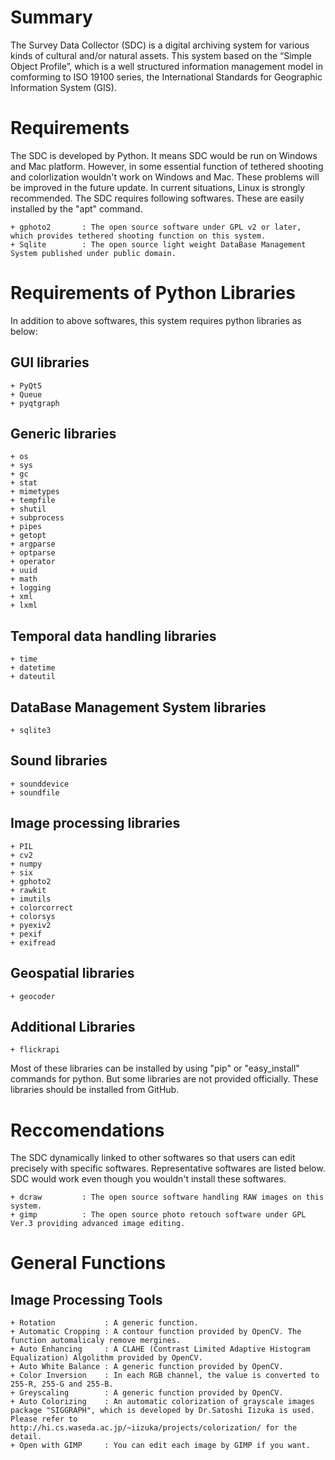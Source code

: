 # Summary
 The Survey Data Collector (SDC) is a digital archiving system for various kinds of cultural and/or natural assets. This system based on the “Simple Object Profile”, which is a well structured information management model in comforming to ISO 19100 series, the International Standards for Geographic Information System (GIS).

# Requirements
The SDC is developed by Python. It means SDC would be run on Windows and Mac platform. However, in some essential function of tethered shooting and colorlization wouldn't work on Windows and Mac. These problems will be improved in the future update. In current situations, Linux is strongly recommended.
The SDC requires following softwares. These are easily installed by the "apt" command.

    + gphoto2       : The open source software under GPL v2 or later, which provides tethered shooting function on this system.
    + Sqlite        : The open source light weight DataBase Management System published under public domain.

# Requirements of Python Libraries
In addition to above softwares, this system requires python libraries as below:

## GUI libraries

    + PyQt5
    + Queue
    + pyqtgraph

## Generic libraries

    + os
    + sys
    + gc
    + stat
    + mimetypes
    + tempfile
    + shutil
    + subprocess
    + pipes
    + getopt
    + argparse
    + optparse
    + operator
    + uuid
    + math
    + logging
    + xml
    + lxml

## Temporal data handling libraries

    + time
    + datetime
    + dateutil

## DataBase Management System libraries

    + sqlite3

## Sound libraries

    + sounddevice
    + soundfile

## Image processing libraries

    + PIL
    + cv2
    + numpy
    + six
    + gphoto2
    + rawkit
    + imutils
    + colorcorrect
    + colorsys
    + pyexiv2
    + pexif
    + exifread

## Geospatial libraries

    + geocoder

## Additional Libraries

    + flickrapi

 Most of these libraries can be installed by using "pip" or "easy_install" commands for python. But some libraries are not provided
 officially. These libraries should be installed from GitHub. 

# Reccomendations
The SDC dynamically linked to other softwares so that users can edit precisely with specific softwares. Representative softwares are listed below. SDC would work even though you wouldn't install these softwares.

    + dcraw         : The open source software handling RAW images on this system.
    + gimp          : The open source photo retouch software under GPL Ver.3 providing advanced image editing.

# General Functions
## Image Processing Tools

    + Rotation           : A generic function.
    + Automatic Cropping : A contour function provided by OpenCV. The function automalicaly remove mergines.
    + Auto Enhancing     : A CLAHE (Contrast Limited Adaptive Histogram Equalization) Algolithm provided by OpenCV.
    + Auto White Balance : A generic function provided by OpenCV.
    + Color Inversion    : In each RGB channel, the value is converted to 255-R, 255-G and 255-B.
    + Greyscaling        : A generic function provided by OpenCV.
    + Auto Colorizing    : An automatic colorization of grayscale images package "SIGGRAPH", which is developed by Dr.Satoshi Iizuka is used. Please refer to http://hi.cs.waseda.ac.jp/~iizuka/projects/colorization/ for the detail.
    + Open with GIMP     : You can edit each image by GIMP if you want. 
